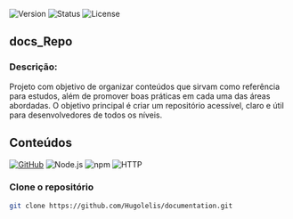 ![Version](https://img.shields.io/badge/version-v1.0.0-blue.svg) ![Status](https://img.shields.io/badge/status-in%20progress-yellow.svg) ![License](https://img.shields.io/badge/license-MIT-green.svg)

## docs_Repo
### Descrição: 
Projeto com objetivo de organizar conteúdos que sirvam como referência para estudos, além de promover boas práticas em cada uma das áreas abordadas. O objetivo principal é criar um repositório acessível, claro e útil para desenvolvedores de todos os níveis.

## Conteúdos
[![GitHub](https://img.shields.io/badge/GitHub-%23181717.svg?style=for-the-badge&logo=github&logoColor=white)](https://github.com/Hugolelis) ![Node.js](https://img.shields.io/badge/Node.js-339933?style=for-the-badge&logo=node.js&logoColor=white) ![npm](https://img.shields.io/badge/npm-%23CB3837.svg?style=for-the-badge&logo=npm&logoColor=white) ![HTTP](https://img.shields.io/badge/HTTP-%23007BFF.svg?style=for-the-badge&logo=earth&logoColor=white)



### Clone o repositório
```bash
git clone https://github.com/Hugolelis/documentation.git
```
